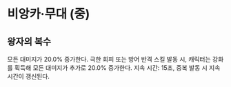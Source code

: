 # 비앙카·무대 (중)

## 왕자의 복수

모든 대미지가 20.0% 증가한다. 극한 회피 또는 방어 반격 스킬 발동 시, 캐릭터는 강화를 획득해 모든 대미지가 추가로 20.0% 증가한다. 지속 시간: 15초, 중복 발동 시 지속 시간이 갱신된다.
